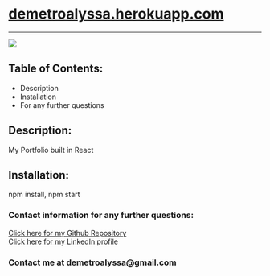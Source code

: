 <!DOCTYPE html>
<html lang= "en">
<head>
<meta charset="UTF-8" />
<meta name="viewport" content="width=device-width, initial-scale=1.0">
<h1><a target="__blank" href="https://demetroalyssa.herokuapp.com/">demetroalyssa.herokuapp.com</a></h1>
<hr>
</head>
<body>

<img src ="https://i.imgur.com/MKuKrZL.jpg"></img>

<h2>Table of Contents:</h2>
    
<ul>
<li>Description</li>
<li>Installation</li>
<li>For any further questions</li>
</ul>   

<h2>Description:</h2>
<p>My Portfolio built in React</p>

<h2>Installation:</h2>
<p>npm install, npm start</p>

<h3>Contact information for any further questions:</h3>
     
<a href="https://github.com/leanndemetro/demetroalyssa"> Click here for my Github Repository </a>
<br>
<a href="https://www.linkedin.com/in/alyssa-de-metro-59abba1b0/"> Click here for my LinkedIn profile </a>

<h3>Contact me at demetroalyssa@gmail.com</h3>
</body> 
</html>